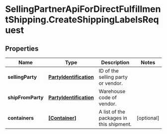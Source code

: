 # SellingPartnerApiForDirectFulfillmentShipping.CreateShippingLabelsRequest

## Properties
Name | Type | Description | Notes
------------ | ------------- | ------------- | -------------
**sellingParty** | [**PartyIdentification**](PartyIdentification.md) | ID of the selling party or vendor. | 
**shipFromParty** | [**PartyIdentification**](PartyIdentification.md) | Warehouse code of vendor. | 
**containers** | [**[Container]**](Container.md) | A list of the packages in this shipment. | [optional] 


